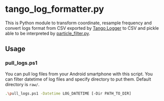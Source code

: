 # tango_log_formatter.py
This is Python module to transform coordinate, resample frequency and convert logs format from CSV exported by [Tango Logger](https://bitbucket.org/uclabnu/tangologger/src/master/) to CSV and pickle able to be interpreted by [particle_filter.py](https://github.com/kazumakano/particle_filter.py).

## Usage
### pull_logs.ps1
You can pull log files from your Android smartphone with this script.
You can filter datetime of log files and specify directory to put them.
Default directory is `raw/`.
```sh
.\pull_logs.ps1 -Datetime LOG_DATETIME [-Dir PATH_TO_DIR]
```
